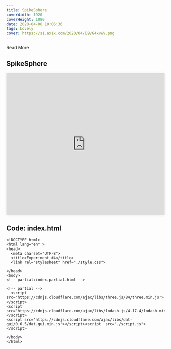 ```yaml
---
title: SpikeSphere
coverWidth: 1920
coverHeight: 1080
date: 2020-04-08 10:06:36
tags: Lovely
cover: https://s1.ax1x.com/2020/04/09/G4xvwV.png
---
```


Read More
<!-- more -->

## SpikeSphere

<iframe src="https://beautiful-code.netlify.com/warm-green/dist/index.html" frameborder="0" style="width:100%;height:450px;box-shadow:0px 0px 10px #eee;">
</iframe>

## Code: index.html

```
<!DOCTYPE html>
<html lang="en" >
<head>
  <meta charset="UTF-8">
  <title>Experiment #4</title>
  <link rel="stylesheet" href="./style.css">

</head>
<body>
<!-- partial:index.partial.html -->

<!-- partial -->
  <script src='https://cdnjs.cloudflare.com/ajax/libs/three.js/84/three.min.js'></script>
<script src='https://cdnjs.cloudflare.com/ajax/libs/lodash.js/4.17.4/lodash.min.js'></script>
<script src='https://cdnjs.cloudflare.com/ajax/libs/dat-gui/0.6.5/dat.gui.min.js'></script><script  src="./script.js"></script>

</body>
</html>
```